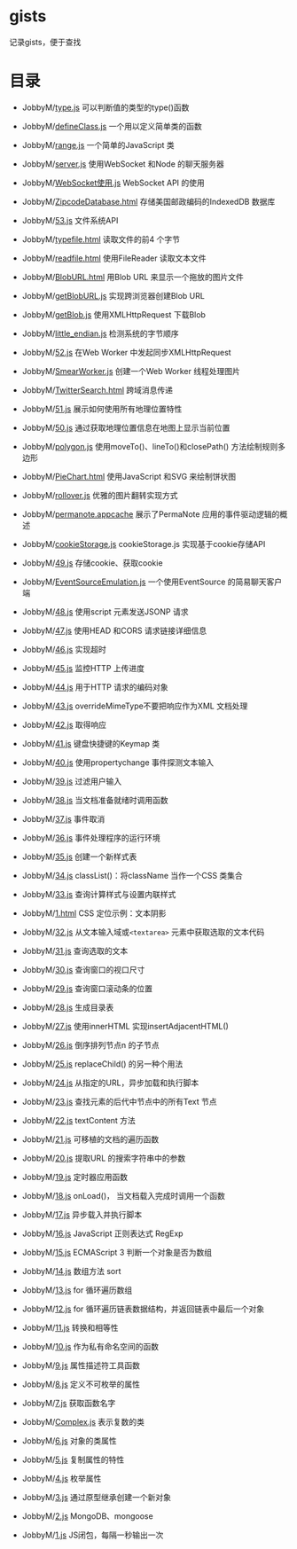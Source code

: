 # gists
记录gists，便于查找

# 目录
* JobbyM/[type.js](https://gist.github.com/JobbyM/4aebf78f8fbb82357213e937d0b17b78)
可以判断值的类型的type()函数

* JobbyM/[defineClass.js](https://gist.github.com/JobbyM/86d32006cbd02d0242fc9db58b7c9cfc)
一个用以定义简单类的函数

* JobbyM/[range.js](https://gist.github.com/JobbyM/282d012efcba4a750296274605c6cdc3)
一个简单的JavaScript 类

* JobbyM/[server.js](https://gist.github.com/JobbyM/141237e852991579bfc2733f63fd368e)
使用WebSocket 和Node 的聊天服务器

* JobbyM/[WebSocket使用.js](https://gist.github.com/JobbyM/b53a5f967c270756a80526aeadac0921)
WebSocket API 的使用

* JobbyM/[ZipcodeDatabase.html](https://gist.github.com/JobbyM/7c7d27363d887af0f93976f2607d1d84)
存储美国邮政编码的IndexedDB 数据库

* JobbyM/[53.js](https://gist.github.com/JobbyM/060a328123b664beb07cf4da5e2bdaa7)
文件系统API

* JobbyM/[typefile.html](https://gist.github.com/JobbyM/9b3bd52b65f1cf31b10fe56b7729445a)
读取文件的前4 个字节

* JobbyM/[readfile.html](https://gist.github.com/JobbyM/7737887330ea5a197d0987dd7d11cab2)
使用FileReader 读取文本文件

* JobbyM/[BlobURL.html](https://gist.github.com/JobbyM/a84dd7b3028d7636dfab7468f9ea421b)
用Blob URL 来显示一个拖放的图片文件

* JobbyM/[getBlobURL.js](https://gist.github.com/JobbyM/54df475f2dd3484142bfff5d8f88a121)
实现跨浏览器创建Blob URL

* JobbyM/[getBlob.js](https://gist.github.com/JobbyM/ebb12eee9f1412797c536ef4632c9af2)
使用XMLHttpRequest 下载Blob

* JobbyM/[little_endian.js](https://gist.github.com/JobbyM/ce2cfc0867d808748c9ffbe30f567437)
检测系统的字节顺序

* JobbyM/[52.js](https://gist.github.com/JobbyM/3099428982df8d681e706dc464011717)
在Web Worker 中发起同步XMLHttpRequest

* JobbyM/[SmearWorker.js](https://gist.github.com/JobbyM/8eed02f646d85f993e17e9780f3c35c5)
创建一个Web Worker 线程处理图片

* JobbyM/[TwitterSearch.html](https://gist.github.com/JobbyM/1deb9b0e72be4fca8ab59d9241e600fc)
跨域消息传递

* JobbyM/[51.js](https://gist.github.com/JobbyM/2a2fe1bc2cf987a8d034d6280f39c516)
展示如何使用所有地理位置特性

* JobbyM/[50.js](https://gist.github.com/JobbyM/7314acec99d0ea23f6b67be7f204ef5d)
通过获取地理位置信息在地图上显示当前位置

* JobbyM/[polygon.js](https://gist.github.com/JobbyM/2bef463db9ccc178f2d2c8488b7e1817)
使用moveTo()、lineTo()和closePath() 方法绘制规则多边形

* JobbyM/[PieChart.html](https://gist.github.com/JobbyM/93aaede48c0cc7b1990218c55d1e4cd2)
使用JavaScript 和SVG 来绘制饼状图

* JobbyM/[rollover.js](https://gist.github.com/JobbyM/1e21465f3011e6c81f5edf95abcff89c)
优雅的图片翻转实现方式

* JobbyM/[permanote.appcache](https://gist.github.com/JobbyM/cae54e1b8495993c7ccec9ae22adfb59)
展示了PermaNote 应用的事件驱动逻辑的概述

* JobbyM/[cookieStorage.js](https://gist.github.com/JobbyM/d71986e97045a49c28cb80dc1f611880)
cookieStorage.js 实现基于cookie存储API

* JobbyM/[49.js](https://gist.github.com/JobbyM/f60ff011ec5a8450984f10cc9cc58ae1)
存储cookie、获取cookie

* JobbyM/[EventSourceEmulation.js](https://gist.github.com/JobbyM/2e566aafca06c63bd24cf399d646269a)
一个使用EventSource 的简易聊天客户端

* JobbyM/[48.js](https://gist.github.com/JobbyM/a7150a5400daa19f3b4a46e8d5082c2a)
使用script 元素发送JSONP 请求

* JobbyM/[47.js](https://gist.github.com/JobbyM/ad31162efbb9edadaa6fbb2dd9ba49e1)
使用HEAD 和CORS 请求链接详细信息

* JobbyM/[46.js](https://gist.github.com/JobbyM/8a530ee7f380b3e6d63b1fea61ddd395)
实现超时

* JobbyM/[45.js](https://gist.github.com/JobbyM/41232a2258cb4bc94b7c29fcc161838f)
监控HTTP 上传进度

* JobbyM/[44.js](https://gist.github.com/JobbyM/6ff12efae1d6c61dab2b47e66cb4c4e4)
用于HTTP 请求的编码对象

* JobbyM/[43.js](https://gist.github.com/JobbyM/06b60650a7173725c7a6a2808e172eb3)
overrideMimeType不要把响应作为XML 文档处理

* JobbyM/[42.js](https://gist.github.com/JobbyM/e9a09e45cd6ecea9753c005cc497286b)
取得响应

* JobbyM/[41.js](https://gist.github.com/JobbyM/dec6e658dbf979acb40caab649247e2c)
键盘快捷键的Keymap 类

* JobbyM/[40.js](https://gist.github.com/JobbyM/f6c8b8dbbde4ffcee17bb018a4b7952f)
使用propertychange 事件探测文本输入

* JobbyM/[39.js](https://gist.github.com/JobbyM/47afe0cb151de6771557fec1b08f37e5)
过滤用户输入

* JobbyM/[38.js](https://gist.github.com/JobbyM/4245204d1eff214b4cda05f53c534c35)
当文档准备就绪时调用函数

* JobbyM/[37.js](https://gist.github.com/JobbyM/a729c68d3752107845fdcac77baaf3e6)
事件取消

* JobbyM/[36.js](https://gist.github.com/JobbyM/90ecdc0412d107b11317798fe8d9f4b7)
事件处理程序的运行环境

* JobbyM/[35.js](https://gist.github.com/JobbyM/1d500d59bcc8c8304f686f8ee89223c4)
创建一个新样式表

* JobbyM/[34.js](https://gist.github.com/JobbyM/5b8155138645f901374644f8ba970461)
classList()：将className 当作一个CSS 类集合

* JobbyM/[33.js](https://gist.github.com/JobbyM/8d10ee528961093cc9717b4ecb25ce5b)
查询计算样式与设置内联样式

* JobbyM/[1.html](https://gist.github.com/JobbyM/573a23779e6b14817c5afbe6dc419bde)
CSS 定位示例：文本阴影

* JobbyM/[32.js](https://gist.github.com/JobbyM/db9ad8e0ef7a8e143b64ee93e9e8b1e8)
从文本输入域或`<textarea>` 元素中获取选取的文本代码

* JobbyM/[31.js](https://gist.github.com/JobbyM/ba4edf1f1c4197f062a3bb19792621d9)
查询选取的文本

* JobbyM/[30.js](https://gist.github.com/JobbyM/89f5efcf67faded96b0456937ffcb8be)
查询窗口的视口尺寸

* JobbyM/[29.js](https://gist.github.com/JobbyM/80bb8e2952e1587be024297f3d152e0f)
查询窗口滚动条的位置

* JobbyM/[28.js](https://gist.github.com/JobbyM/e9d122b59ab7e0eae1609fd434e55602)
生成目录表

* JobbyM/[27.js](https://gist.github.com/JobbyM/280c658532069570cbe9d16f2f9274e5)
使用innerHTML 实现insertAdjacentHTML()

* JobbyM/[26.js](https://gist.github.com/JobbyM/8b2a6f452798708685c441430d175d26)
倒序排列节点n 的子节点

* JobbyM/[25.js](https://gist.github.com/JobbyM/6066fc0a6941d189c5cbb2964a655139)
replaceChild() 的另一种个用法

* JobbyM/[24.js](https://gist.github.com/JobbyM/83d589e08ac85a89467be00603a59a31)
从指定的URL，异步加载和执行脚本

* JobbyM/[23.js](https://gist.github.com/JobbyM/2ab73650d36b99367a12fb062d0ee840)
查找元素的后代中节点中的所有Text 节点

* JobbyM/[22.js](https://gist.github.com/JobbyM/281c6ad509741b9ab18ac6e9f2ceb377)
textContent 方法

* JobbyM/[21.js](https://gist.github.com/JobbyM/df074fda2b1b107486fd8144e2ebde31)
可移植的文档的遍历函数

* JobbyM/[20.js](https://gist.github.com/JobbyM/7aa3e6358dbd4a9613f8ac99c33cc4a4)
提取URL 的搜索字符串中的参数

* JobbyM/[19.js](https://gist.github.com/JobbyM/2a5bc5882096faa1b5c989595b4ac911)
定时器应用函数

* JobbyM/[18.js](https://gist.github.com/JobbyM/2909eedd628b0f6cfbeff0af757fdf40)
onLoad()， 当文档载入完成时调用一个函数

* JobbyM/[17.js](https://gist.github.com/JobbyM/914fee93268eb382497d0628ebf1b399)
异步载入并执行脚本

* JobbyM/[16.js](https://gist.github.com/JobbyM/16e68ecc2c77017b078ca826f8009a80)
JavaScript 正则表达式 RegExp

* JobbyM/[15.js](https://gist.github.com/JobbyM/ecef7abf07b324b858261b3e29a40b5b)
ECMAScript 3 判断一个对象是否为数组

* JobbyM/[14.js](https://gist.github.com/JobbyM/9b0028ad6a3158f8cdd95082dc7414da)
数组方法 sort

* JobbyM/[13.js](https://gist.github.com/JobbyM/9e4f13cb562e5be11f0cfa2f990587ef)
for 循环遍历数组

* JobbyM/[12.js](https://gist.github.com/JobbyM/d4801e470a76b472fd38dc405bcfa168)
for 循环遍历链表数据结构，并返回链表中最后一个对象

* JobbyM/[11.js](https://gist.github.com/JobbyM/ca497c29cb6e751c0c4b308bfb0b19fd)
转换和相等性

* JobbyM/[10.js](https://gist.github.com/JobbyM/e66c5cd1d30410b880b638e17c928df5)
作为私有命名空间的函数

* JobbyM/[9.js](https://gist.github.com/JobbyM/27acc96606abdc9fcaee87e294e8b721)
属性描述符工具函数

* JobbyM/[8.js](https://gist.github.com/JobbyM/cdc3da3a3e75d6dfe11867736fe48eff)
定义不可枚举的属性

* JobbyM/[7.js](https://gist.github.com/JobbyM/851eecb55eb83e65f2f54d406b804473)
获取函数名字

* JobbyM/[Complex.js](https://gist.github.com/JobbyM/0a5b35cd952a34a4221dfb557a1c9b2f)
表示复数的类

* JobbyM/[6.js](https://gist.github.com/JobbyM/96bd6540519fa27e4524cac18d4bb4c1)
对象的类属性

* JobbyM/[5.js](https://gist.github.com/JobbyM/9744750d1d3049a3a33ff9fe0c535ccd)
复制属性的特性

* JobbyM/[4.js](https://gist.github.com/JobbyM/8d2a4d0c5bbd858cbd7b16c33b6fc0ca)
枚举属性

* JobbyM/[3.js](https://gist.github.com/JobbyM/3643d57963229486a3cf94229862af8d)
通过原型继承创建一个新对象

* JobbyM/[2.js](https://gist.github.com/JobbyM/032bfeaf6dae3c8885cda2ecd6921530)
MongoDB、mongoose

* JobbyM/[1.js](https://gist.github.com/JobbyM/dd288ebc565c9f6ce08c7571ada2cb6c)
JS闭包，每隔一秒输出一次
